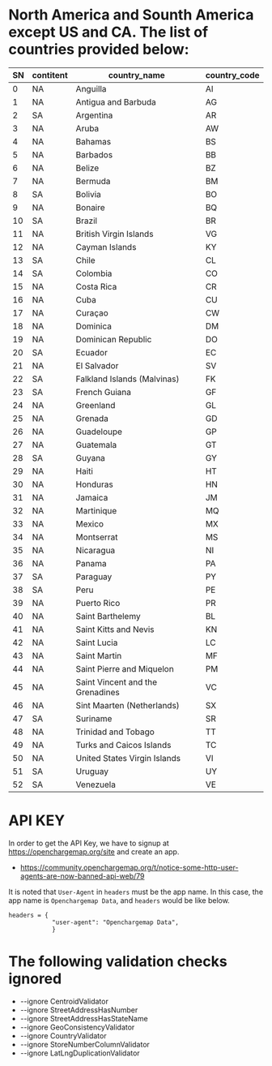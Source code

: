 # North America and Sounth America except US and CA. The list of countries provided below:


| SN | contitent | country_name | country_code |
| --------- | --------- | ------------ | ------------ |
| 0 | NA | Anguilla | AI |
| 1 | NA | Antigua and Barbuda | AG |
| 2 | SA | Argentina | AR |
| 3 | NA | Aruba | AW |
| 4 | NA | Bahamas | BS |
| 5 | NA | Barbados | BB |
| 6 | NA | Belize | BZ |
| 7 | NA | Bermuda | BM |
| 8 | SA | Bolivia | BO |
| 9 | NA | Bonaire | BQ |
| 10 | SA | Brazil | BR |
| 11 | NA | British Virgin Islands | VG |
| 12 | NA | Cayman Islands | KY |
| 13 | SA | Chile | CL |
| 14 | SA | Colombia | CO |
| 15 | NA | Costa Rica | CR |
| 16 | NA | Cuba | CU |
| 17 | NA | Curaçao | CW |
| 18 | NA | Dominica | DM |
| 19 | NA | Dominican Republic | DO |
| 20 | SA | Ecuador | EC |
| 21 | NA | El Salvador | SV |
| 22 | SA | Falkland Islands (Malvinas) | FK |
| 23 | SA | French Guiana | GF |
| 24 | NA | Greenland | GL |
| 25 | NA | Grenada | GD |
| 26 | NA | Guadeloupe | GP |
| 27 | NA | Guatemala | GT |
| 28 | SA | Guyana | GY |
| 29 | NA | Haiti | HT |
| 30 | NA | Honduras | HN |
| 31 | NA | Jamaica | JM |
| 32 | NA | Martinique | MQ |
| 33 | NA | Mexico | MX |
| 34 | NA | Montserrat | MS |
| 35 | NA | Nicaragua | NI |
| 36 | NA | Panama | PA |
| 37 | SA | Paraguay | PY |
| 38 | SA | Peru | PE |
| 39 | NA | Puerto Rico | PR |
| 40 | NA | Saint Barthelemy | BL |
| 41 | NA | Saint Kitts and Nevis | KN |
| 42 | NA | Saint Lucia | LC |
| 43 | NA | Saint Martin | MF |
| 44 | NA | Saint Pierre and Miquelon | PM |
| 45 | NA | Saint Vincent and the Grenadines | VC |
| 46 | NA | Sint Maarten (Netherlands) | SX |
| 47 | SA | Suriname | SR |
| 48 | NA | Trinidad and Tobago | TT |
| 49 | NA | Turks and Caicos Islands | TC |
| 50 | NA | United States Virgin Islands | VI |
| 51 | SA | Uruguay | UY |
| 52 | SA | Venezuela | VE |



# API KEY

In order to get the API Key, we have to signup at https://openchargemap.org/site and create an app. 

- https://community.openchargemap.org/t/notice-some-http-user-agents-are-now-banned-api-web/79

It is noted that `User-Agent` in `headers` must be the app name.  In this case, the app name is `Openchargemap Data`, and `headers` would be like below. 


```
headers = {
            "user-agent": "Openchargemap Data",
            }
```



# The following validation checks ignored
- --ignore CentroidValidator
- --ignore StreetAddressHasNumber
- --ignore StreetAddressHasStateName
- --ignore GeoConsistencyValidator
- --ignore CountryValidator
- --ignore StoreNumberColumnValidator
- --ignore LatLngDuplicationValidator
